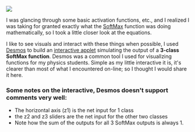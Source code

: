 [<img src="../images/Desmos Softmax.png">](https://www.desmos.com/calculator/pxo8h5uvx8)

I was glancing through some basic activation functions, etc., and I realized I was taking for granted exactly what the [SoftMax](https://en.wikipedia.org/wiki/Softmax_function) function was doing mathematically, so I took a little closer look at the equations.

I like to see visuals and interact with these things when possible, I used [Desmos](https://www.desmos.com) to build an [interactive applet](https://www.desmos.com/calculator/pxo8h5uvx8) simulating the output of a **3-class SoftMax function**.  Desmos was a common tool I used for visuallzing functions for my physics students.  Simple as my little interactive it is, it's clearer than most of what I encountered on-line; so I thought I would share it here.

### Some notes on the interactive, Desmos doesn't support comments very well:
- The horizontal axis (z1) is the net input for 1 class
- the z2 and z3 sliders are the net input for the other two classes
- Note how the sum of the outputs for all 3 SoftMax outputs is always 1.
